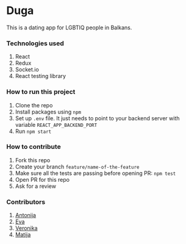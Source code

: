 # Duga

This is a dating app for LGBTIQ people in Balkans.

### Technologies used

1. React
2. Redux
3. Socket.io
4. React testing library

### How to run this project

1. Clone the repo
2. Install packages using `npm`
3. Set up `.env` file. It just needs to point to your backend server with variable `REACT_APP_BACKEND_PORT`
4. Run `npm start`

### How to contribute

1. Fork this repo
2. Create your branch `feature/name-of-the-feature`
3. Make sure all the tests are passing before opening PR: `npm test`
4. Open PR for this repo
5. Ask for a review

### Contributors

1. [Antonija](https://github.com/tonkec)
2. [Eva](https://github.com/evakalo)
3. [Veronika](https://github.com/veronika-simic)
4. [Matija](https://github.com/silvenon)
